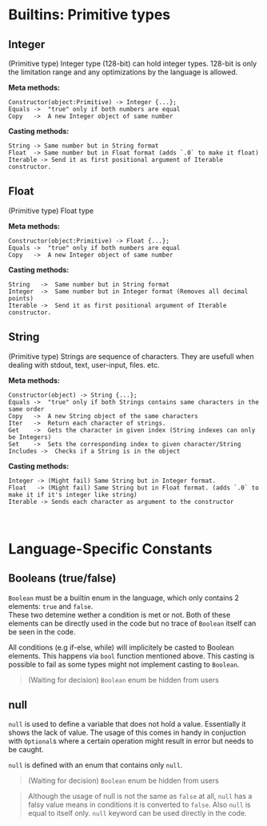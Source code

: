 # Builtins: Primitive types


## Integer

(Primitive type) Integer type (128-bit) can hold integer types. 128-bit is only the limitation range and any optimizations by the language is allowed.

**Meta methods:**

    Constructor(object:Primitive) -> Integer {...};
    Equals ->  "true" only if both numbers are equal
    Copy   ->  A new Integer object of same number

**Casting methods:**

    String -> Same number but in String format
    Float  -> Same number but in Float format (adds `.0` to make it float)
    Iterable -> Send it as first positional argument of Iterable constructor.



## Float

(Primitive type) Float type

**Meta methods:**

    Constructor(object:Primitive) -> Float {...};
    Equals ->  "true" only if both numbers are equal
    Copy   ->  A new Integer object of same number

**Casting methods:**

    String   ->  Same number but in String format
    Integer  ->  Same number but in Integer format (Removes all decimal points)
    Iterable ->  Send it as first positional argument of Iterable constructor.



## String

(Primitive type) Strings are sequence of characters. They are usefull when dealing with stdout, text, user-input, files. etc.

**Meta methods:**

    Constructor(object) -> String {...};
    Equals ->  "true" only if both Strings contains same characters in the same order
    Copy   ->  A new String object of the same characters
    Iter   ->  Return each character of strings.
    Get    ->  Gets the character in given index (String indexes can only be Integers)
    Set    ->  Sets the corresponding index to given character/String
    Includes ->  Checks if a String is in the object

**Casting methods:**

    Integer -> (Might fail) Same String but in Integer format.
    Float   -> (Might fail) Same String but in Float format. (adds `.0` to make it if it's integer like string)
    Iterable -> Sends each character as argument to the constructor

<br>




# Language-Specific Constants



## Booleans (true/false)

`Boolean` must be a builtin enum in the language, which only contains 2 elements: `true` and `false`.\
These two detemine wether a condition is met or not.
Both of these elements can be directly used in the code but no trace of `Boolean` itself can be seen in the code.

All conditions (e.g if-else, while) will implicitely be casted to Boolean elements. This happens via `bool` function mentioned above.
This casting is possible to fail as some types might not implement casting to `Boolean`.

> (Waiting for decision) `Boolean` enum be hidden from users



## null

`null` is used to define a variable that does not hold a value. Essentially it shows the lack of value. The usage of this comes in handy in conjuction with `Optional`s where a certain operation might result in error but needs to be caught.

`null` is defined with an enum that contains only `null`.

> (Waiting for decision) `Boolean` enum be hidden from users

> Although the usage of null is not the same as `false` at all, `null` has a falsy value means in conditions it is converted to `false`. Also `null` is equal to itself only. `null` keyword can be used directly in the code.
